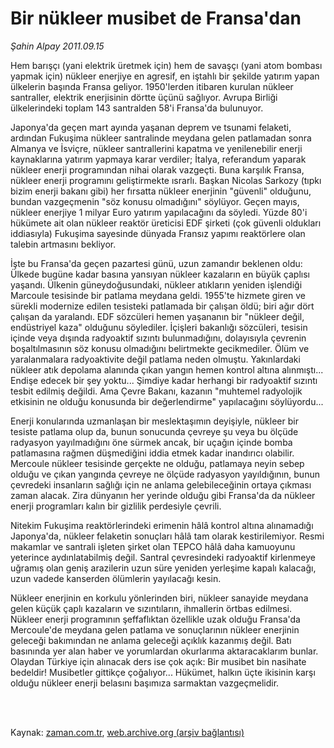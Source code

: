 # Bir nükleer musibet de Fransa'dan

*Şahin Alpay 2011.09.15*

<td class="columnist-detail">
<p>Hem barışçı (yani elektrik üretmek için) hem de savaşçı (yani atom bombası yapmak için) nükleer enerjiye en agresif, en iştahlı bir şekilde yatırım yapan ülkelerin başında Fransa geliyor. 1950'lerden itibaren kurulan nükleer santraller, elektrik enerjisinin dörtte üçünü sağlıyor. Avrupa Birliği ülkelerindeki toplam 143 santralden 58'i Fransa'da bulunuyor.</p>
<p>
<div id="haberMetinDiv">
<p>Japonya'da geçen mart ayında yaşanan deprem ve tsunami felaketi, ardından Fukuşima nükleer santralinde meydana gelen patlamadan sonra Almanya ve İsviçre, nükleer santrallerini kapatma ve yenilenebilir enerji kaynaklarına yatırım yapmaya karar verdiler; İtalya, referandum yaparak nükleer enerji programından nihai olarak vazgeçti. Buna karşılık Fransa, nükleer enerji programını geliştirmekte ısrarlı. Başkan Nicolas Sarkozy (tıpkı bizim enerji bakanı gibi) her fırsatta nükleer enerjinin "güvenli" olduğunu, bundan vazgeçmenin "söz konusu olmadığını" söylüyor. Geçen mayıs, nükleer enerjiye 1 milyar Euro yatırım yapılacağını da söyledi. Yüzde 80'i hükümete ait olan nükleer reaktör üreticisi EDF şirketi (çok güvenli oldukları iddiasıyla) Fukuşima sayesinde dünyada Fransız yapımı reaktörlere olan talebin artmasını bekliyor.
<p>İşte bu Fransa'da geçen pazartesi günü, uzun zamandır beklenen oldu: Ülkede bugüne kadar basına yansıyan nükleer kazaların en büyük çaplısı yaşandı. Ülkenin güneydoğusundaki, nükleer atıkların yeniden işlendiği Marcoule tesisinde bir patlama meydana geldi. 1955'te hizmete giren ve sürekli modernize edilen tesisteki patlamada bir çalışan öldü; biri ağır dört çalışan da yaralandı. EDF sözcüleri hemen yaşananın bir "nükleer değil, endüstriyel kaza" olduğunu söylediler. İçişleri bakanlığı sözcüleri, tesisin içinde veya dışında radyoaktif sızıntı bulunmadığını, dolayısıyla çevrenin boşaltılmasının söz konusu olmadığını belirtmekte gecikmediler. Ölüm ve yaralanmalara radyoaktivite değil patlama neden olmuştu. Yakınlardaki nükleer atık depolama alanında çıkan yangın hemen kontrol altına alınmıştı... Endişe edecek bir şey yoktu... Şimdiye kadar herhangi bir radyoaktif sızıntı tesbit edilmiş değildi. Ama Çevre Bakanı, kazanın "muhtemel radyolojik etkisinin ne olduğu konusunda bir değerlendirme" yapılacağını söylüyordu...
<p>Enerji konularında uzmanlaşan bir meslektaşımın deyişiyle, nükleer bir tesiste patlama olup da, bunun sonucunda çevreye şu veya bu ölçüde radyasyon yayılmadığını öne sürmek ancak, bir uçağın içinde bomba patlamasına rağmen düşmediğini iddia etmek kadar inandırıcı olabilir. Mercoule nükleer tesisinde gerçekte ne olduğu, patlamaya neyin sebep olduğu ve çıkan yangında çevreye ne ölçüde radyasyon yayıldığının, bunun çevredeki insanların sağlığı için ne anlama gelebileceğinin ortaya çıkması zaman alacak. Zira dünyanın her yerinde olduğu gibi Fransa'da da nükleer enerji programları kalın bir gizlilik perdesiyle çevrili.
<p>Nitekim Fukuşima reaktörlerindeki erimenin hâlâ kontrol altına alınamadığı Japonya'da, nükleer felaketin sonuçları hâlâ tam olarak kestirilemiyor. Resmi makamlar ve santrali işleten şirket olan TEPCO hâlâ daha kamuoyunu yeterince aydınlatabilmiş değil. Santral çevresindeki radyoaktif kirlenmeye uğramış olan geniş arazilerin uzun süre yeniden yerleşime kapalı kalacağı, uzun vadede kanserden ölümlerin yayılacağı kesin.
<p>Nükleer enerjinin en korkulu yönlerinden biri, nükleer sanayide meydana gelen küçük çaplı kazaların ve sızıntıların, ihmallerin örtbas edilmesi. Nükleer enerji programının şeffaflıktan özellikle uzak olduğu Fransa'da Mercoule'de meydana gelen patlama ve sonuçlarının nükleer enerjinin geleceği bakımından ne anlama geleceği açıklık kazanmış değil. Batı basınında yer alan haber ve yorumlardan okurlarıma aktaracaklarım bunlar. Olaydan Türkiye için alınacak ders ise çok açık: Bir musibet bin nasihate bedeldir! Musibetler gittikçe çoğalıyor... Hükümet, halkın üçte ikisinin karşı olduğu nükleer enerji belasını başımıza sarmaktan vazgeçmelidir.</p></p></p></p></p></div>
</p>


<p><br>
		 </br></p></td>

Kaynak: [zaman.com.tr](http://zaman.com.tr/yazar.do?yazino=1179882), [web.archive.org (arşiv bağlantısı)](http://web.archive.org/web/20111017143930/http://zaman.com.tr/yazar.do?yazino=1179882)
